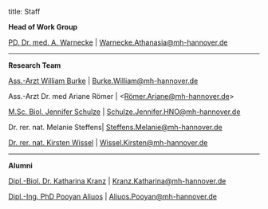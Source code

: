 title: Staff

**Head of Work Group**

[PD. Dr. med. A. Warnecke](AW.html) | <Warnecke.Athanasia@mh-hannover.de>

---------------------------

**Research Team**

[Ass.-Arzt William Burke](wb.html) | <Burke.William@mh-hannover.de>

Ass.-Arzt Dr. med Ariane Römer | <Römer.Ariane@mh-hannover.de>

[M.Sc. Biol. Jennifer Schulze](js.html) | <Schulze.Jennifer.HNO@mh-hannover.de>

Dr. rer. nat. Melanie Steffens| <Steffens.Melanie@mh-hannover.de>

[Dr. rer. nat. Kirsten Wissel](kw.html) | <Wissel.Kirsten@mh-hannover.de>


-----------------------------

**Alumni**

[Dipl.-Biol. Dr. Katharina Kranz](kk.html) | <Kranz.Katharina@mh-hannover.de>

[Dipl.-Ing. PhD Pooyan Aliuos](ap.html) | <Aliuos.Pooyan@mh-hannover.de>